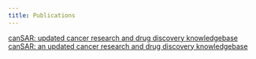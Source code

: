 ```yaml
---
title: Publications
---
```




[canSAR: updated cancer research and drug discovery knowledgebase](http://www.ncbi.nlm.nih.gov/pubmed/24304894)
[canSAR: an updated cancer research and drug discovery knowledgebase](http://www.ncbi.nlm.nih.gov/pubmed/26673713)
